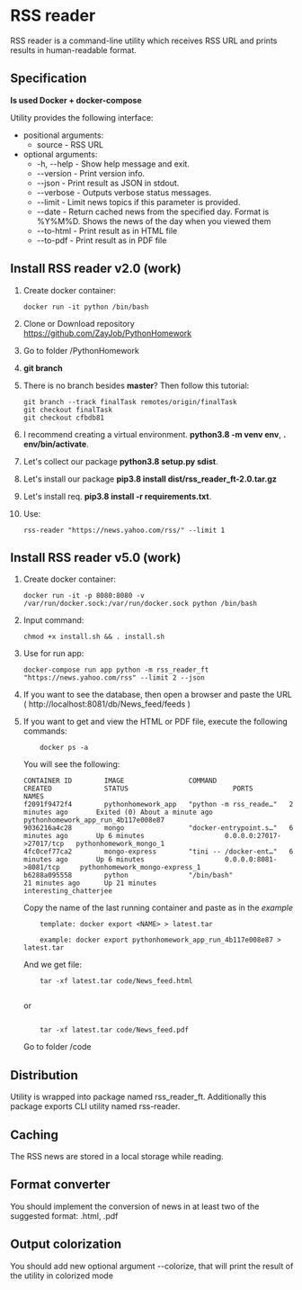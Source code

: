# RSS reader

RSS reader is a command-line utility which receives RSS URL and prints results in human-readable format.


## Specification

**Is used Docker + docker-compose**

Utility provides the following interface:
  + positional arguments:
    + source - RSS URL
  + optional arguments:
    + -h, --help - Show help message and exit.
    + --version  - Print version info.
    + --json     - Print result as JSON in stdout.
    + --verbose  - Outputs verbose status messages.
    + --limit    - Limit news topics if this parameter is provided.
    + --date     - Return cached news from the specified day. Format is %Y%M%D. Shows the news of the day when you viewed them
    + --to-html  - Print result as in HTML file
    + --to-pdf   - Print result as in PDF file

## Install RSS reader v2.0 (work)
1. Create docker container:
    ```
    docker run -it python /bin/bash
    ```
2. Clone or Download repository https://github.com/ZayJob/PythonHomework
3. Go to folder /PythonHomework
4. **git branch**
5. There is no branch besides **master**? Then follow this tutorial:
    ```
    git branch --track finalTask remotes/origin/finalTask
    git checkout finalTask
    git checkout cfbdb81
    ```
  
6. I recommend creating a virtual environment. **python3.8 -m venv env**, **. env/bin/activate**.
7. Let's collect our package **python3.8 setup.py sdist**.
8. Let's install our package **pip3.8 install dist/rss_reader_ft-2.0.tar.gz**
9. Let's install req. **pip3.8 install -r requirements.txt**.
10. Use:
    ```
    rss-reader "https://news.yahoo.com/rss/" --limit 1
    ```

## Install RSS reader v5.0 (work)
1. Create docker container:
    ```
    docker run -it -p 8080:8080 -v /var/run/docker.sock:/var/run/docker.sock python /bin/bash
    ```
2. Input command:

    ```
    chmod +x install.sh && . install.sh
    ```

3. Use for run app:
    ```
    docker-compose run app python -m rss_reader_ft "https://news.yahoo.com/rss" --limit 2 --json
    ```
4. If you want to see the database, then open a browser and paste the URL ( http://localhost:8081/db/News_feed/feeds )

5. If you want to get and view the HTML or PDF file, execute the following commands:
    ```
        docker ps -a
    ```
    You will see the following:
    ```
    CONTAINER ID        IMAGE                COMMAND                  CREATED             STATUS                          PORTS                      NAMES
    f2091f9472f4        pythonhomework_app   "python -m rss_reade…"   2 minutes ago       Exited (0) About a minute ago                              pythonhomework_app_run_4b117e008e87
    9036216a4c28        mongo                "docker-entrypoint.s…"   6 minutes ago       Up 6 minutes                    0.0.0.0:27017->27017/tcp   pythonhomework_mongo_1
    4fc0cef77ca2        mongo-express        "tini -- /docker-ent…"   6 minutes ago       Up 6 minutes                    0.0.0.0:8081->8081/tcp     pythonhomework_mongo-express_1
    b6288a095558        python               "/bin/bash"              21 minutes ago      Up 21 minutes                                              interesting_chatterjee

    ```
    Сopy the name of the last running container and paste as in the *example*
    ```
        template: docker export <NAME> > latest.tar
        
        example: docker export pythonhomework_app_run_4b117e008e87 > latest.tar
    ```
    And we get file:
    ```
        tar -xf latest.tar code/News_feed.html
        
    ```
    or
    ```
        
        tar -xf latest.tar code/News_feed.pdf
    ```
    Go to folder /code
## Distribution
Utility is wrapped into package named rss_reader_ft. Additionally this package exports CLI utility named rss-reader.

## Caching
The RSS news are stored in a local storage while reading.

## Format converter
You should implement the conversion of news in at least two of the suggested format: .html, .pdf

## Output colorization
You should add new optional argument --colorize, that will print the result of the utility in colorized mode